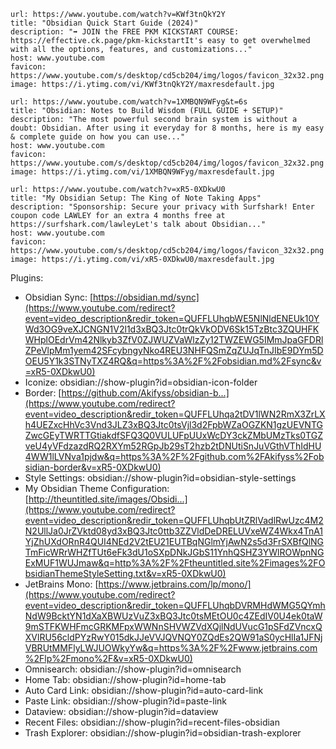 
```cardlink
url: https://www.youtube.com/watch?v=KWf3tnQkY2Y
title: "Obsidian Quick Start Guide (2024)"
description: "➡️ JOIN the FREE PKM KICKSTART COURSE: https://effective.ck.page/pkm-kickstartIt's easy to get overwhelmed with all the options, features, and customizations..."
host: www.youtube.com
favicon: https://www.youtube.com/s/desktop/cd5cb204/img/logos/favicon_32x32.png
image: https://i.ytimg.com/vi/KWf3tnQkY2Y/maxresdefault.jpg
```

```cardlink
url: https://www.youtube.com/watch?v=1XMBQN9WFyg&t=6s
title: "Obsidian: Notes to Build Wisdom (FULL GUIDE + SETUP)"
description: "The most powerful second brain system is without a doubt: Obsidian. After using it everyday for 8 months, here is my easy & complete guide on how you can use..."
host: www.youtube.com
favicon: https://www.youtube.com/s/desktop/cd5cb204/img/logos/favicon_32x32.png
image: https://i.ytimg.com/vi/1XMBQN9WFyg/maxresdefault.jpg
```

```cardlink
url: https://www.youtube.com/watch?v=xR5-0XDkwU0
title: "My Obsidian Setup: The King of Note Taking Apps"
description: "Sponsorship: Secure your privacy with Surfshark! Enter coupon code LAWLEY for an extra 4 months free at https://surfshark.com/lawleyLet's talk about Obsidian..."
host: www.youtube.com
favicon: https://www.youtube.com/s/desktop/cd5cb204/img/logos/favicon_32x32.png
image: https://i.ytimg.com/vi/xR5-0XDkwU0/maxresdefault.jpg
```

Plugins:

- Obsidian Sync: [https://obsidian.md/sync](https://www.youtube.com/redirect?event=video_description&redir_token=QUFFLUhqbWE5NlNldENEUk10YWd3OG9veXJCNGN1V2l1d3xBQ3Jtc0trQkVkODV6Sk15TzBtc3ZQUHFKWHplOEdrVm42Nlkyb3ZfV0ZJWUZVaWlzZy12TWZEWG5IMmJpaGFDRlZPeVlpMm1yem42SFcybngyNko4REU3NHFQSmZqZUJqTnJIbE9DYm5DOEU5Y1k3STNyTXZ4RQ&q=https%3A%2F%2Fobsidian.md%2Fsync&v=xR5-0XDkwU0)
- Iconize: obsidian://show-plugin?id=obsidian-icon-folder
- Border: [https://github.com/Akifyss/obsidian-b...](https://www.youtube.com/redirect?event=video_description&redir_token=QUFFLUhqa2tDV1lWN2RmX3ZrLXh4UEZxcHhVc3Vnd3JLZ3xBQ3Jtc0tsVjl3d2FpbWZaOGZKN1gzUEVNTGZwcGEyTWRTTGtiakdfSFQ3Q0VULUFpUUxWcDY3ckZMbUMzTks0TGZveU4yVFdzazdRQ2RXYm52RGpJb29sT2hzb2tDNUtiSnJuVGthVThIdHU4WW1lLVNva1pjdw&q=https%3A%2F%2Fgithub.com%2FAkifyss%2Fobsidian-border&v=xR5-0XDkwU0)
- Style Settings: obsidian://show-plugin?id=obsidian-style-settings
- My Obsidian Theme Configuration: [http://theuntitled.site/images/Obsidi...](https://www.youtube.com/redirect?event=video_description&redir_token=QUFFLUhqbUtZRlVadlRwUzc4M2N2UllJa0JrZVktd08yd3xBQ3Jtc0ttb3ZZVldDeDRELUVxeWZ4Wkx4TnA1YjZhUXdORnR4QUI4NEd2V2tEU21EUTBqNGlmYjAwN2s5d3FrSXBfQlNGTmFicWRrWHZfTUt6eFk3dU1oSXpDNkJGbS11YnhQSHZ3YWlROWpnNGExMUF1WUJmaw&q=http%3A%2F%2Ftheuntitled.site%2Fimages%2FObsidianThemeStyleSetting.txt&v=xR5-0XDkwU0)
- JetBrains Mono: [https://www.jetbrains.com/lp/mono/](https://www.youtube.com/redirect?event=video_description&redir_token=QUFFLUhqbDVRMHdWMG5QYmhNdW9BcktYN1dXaXBWUzVuZ3xBQ3Jtc0tsMEtOU0c4ZEdIV0U4ek0taW9mSTFKWHFmcGRKMFpxWWNnSHVWZVdXQjlNdUVucG1pSFdZVncxQXVlRU56cldPYzRwY015dkJJeVVJQVNQY0ZQdEs2QW91aS0ycHlIa1JFNjVBRUtMMFlyLWJUOWkyYw&q=https%3A%2F%2Fwww.jetbrains.com%2Flp%2Fmono%2F&v=xR5-0XDkwU0)
- Omnisearch: obsidian://show-plugin?id=omnisearch
- Home Tab: obsidian://show-plugin?id=home-tab
- Auto Card Link: obsidian://show-plugin?id=auto-card-link
- Paste Link: obsidian://show-plugin?id=paste-link
- Dataview: obsidian://show-plugin?id=dataview
- Recent Files: obsidian://show-plugin?id=recent-files-obsidian
- Trash Explorer: obsidian://show-plugin?id=obsidian-trash-explorer